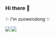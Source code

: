 ### Hi there 👋

✨ _I'm zuowendong_ ✨

<img align="left" src="https://github-readme-stats.vercel.app/api?username=Zuowendong&show_icons=true&theme=tokyonight" />

<img align="left" src="https://github-readme-stats.vercel.app/api/top-langs/?username=Zuowendong&layout=compact&theme=tokyonight" />

